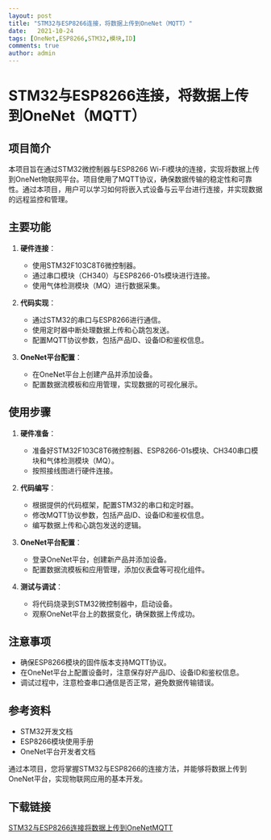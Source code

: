 ```yaml
---
layout: post
title: "STM32与ESP8266连接，将数据上传到OneNet（MQTT）"
date:   2021-10-24
tags: [OneNet,ESP8266,STM32,模块,ID]
comments: true
author: admin
---
```

# STM32与ESP8266连接，将数据上传到OneNet（MQTT）

## 项目简介

本项目旨在通过STM32微控制器与ESP8266 Wi-Fi模块的连接，实现将数据上传到OneNet物联网平台。项目使用了MQTT协议，确保数据传输的稳定性和可靠性。通过本项目，用户可以学习如何将嵌入式设备与云平台进行连接，并实现数据的远程监控和管理。

## 主要功能

1. **硬件连接**：
   - 使用STM32F103C8T6微控制器。
   - 通过串口模块（CH340）与ESP8266-01s模块进行连接。
   - 使用气体检测模块（MQ）进行数据采集。

2. **代码实现**：
   - 通过STM32的串口与ESP8266进行通信。
   - 使用定时器中断处理数据上传和心跳包发送。
   - 配置MQTT协议参数，包括产品ID、设备ID和鉴权信息。

3. **OneNet平台配置**：
   - 在OneNet平台上创建产品并添加设备。
   - 配置数据流模板和应用管理，实现数据的可视化展示。

## 使用步骤

1. **硬件准备**：
   - 准备好STM32F103C8T6微控制器、ESP8266-01s模块、CH340串口模块和气体检测模块（MQ）。
   - 按照接线图进行硬件连接。

2. **代码编写**：
   - 根据提供的代码框架，配置STM32的串口和定时器。
   - 修改MQTT协议参数，包括产品ID、设备ID和鉴权信息。
   - 编写数据上传和心跳包发送的逻辑。

3. **OneNet平台配置**：
   - 登录OneNet平台，创建新产品并添加设备。
   - 配置数据流模板和应用管理，添加仪表盘等可视化组件。

4. **测试与调试**：
   - 将代码烧录到STM32微控制器中，启动设备。
   - 观察OneNet平台上的数据变化，确保数据上传成功。

## 注意事项

- 确保ESP8266模块的固件版本支持MQTT协议。
- 在OneNet平台上配置设备时，注意保存好产品ID、设备ID和鉴权信息。
- 调试过程中，注意检查串口通信是否正常，避免数据传输错误。

## 参考资料

- STM32开发文档
- ESP8266模块使用手册
- OneNet平台开发者文档

通过本项目，您将掌握STM32与ESP8266的连接方法，并能够将数据上传到OneNet平台，实现物联网应用的基本开发。

## 下载链接

[STM32与ESP8266连接将数据上传到OneNetMQTT](https://pan.quark.cn/s/3cdd13bd9115)